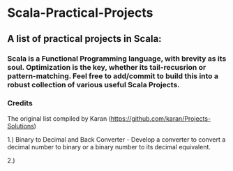 # Scala-Practical-Projects
## A list of practical projects in Scala:

### Scala is a Functional Programming language, with brevity as its soul. Optimization is the key, whether its tail-recusrion or pattern-matching. Feel free to add/commit to build this into a robust collection of various useful Scala Projects. 

### Credits
The original list compiled by Karan
(https://github.com/karan/Projects-Solutions)

1.) Binary to Decimal and Back Converter - Develop a converter to convert a decimal number to binary or a binary number to its decimal equivalent.


2.)
